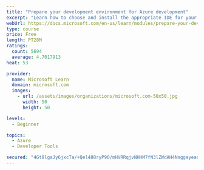 ```yaml
---
title: "Prepare your development environment for Azure development"
excerpt: "Learn how to choose and install the appropriate IDE for your requirements to help you build, deploy, monitor, and scale cloud-hosted solutions."
webUrl: https://docs.microsoft.com/en-us/learn/modules/prepare-your-dev-environment-for-azure-development/
type: course
price: Free
length: PT28M
ratings:
  count: 5694
  average: 4.7017913
heat: 53

provider:
  name: Microsoft Learn
  domain: microsoft.com
  images:
    - url: /assets/images/organizations/microsoft.com-50x50.jpg
      width: 50
      height: 50

levels:
  - Beginner

topics:
  - Azure
  - Developer Tools

secured: "4Gt8lgaJy6jxcTa/+Qel488ryP90/mHVRRqjvNHHM7fN3lZWdAH4NnggayeanS/E78mBhWmXvPwmRqT78R0vL7MHTmdU+PGIGaBn/yfmr//sfZIPTR0f6hZj1F+OKDJawU5/mT8D0/qcz/7JUTV5qVf0Fyrh2fUQsQq/nET7Dw+EMFIJCkbqjpV2ZX7EqA0ThGAza1ufhA3t+c0h2E1k1sjgimzI3Q6uYigexagZyC7LH6ZKM7TtJ2n+dFuzIEJiV1hLJ8QCZ3mm2P/wwl6uJBM6LK864ZIeKztLuUXgoho5u9oqrEuT5MYzvCfAogcjkM0Vh77ljTRREb0Iy4zdXKQuJK40ECZpeGDEWHCC8vImGXVrpQWgAhLC1sBowfVMLBLFFJEnf08NWTI+ClleBhw4xpUJnLW8bfYpgvjz0Mw=;9dW0kN9EqtCxbEettEV2UQ=="
---
```


